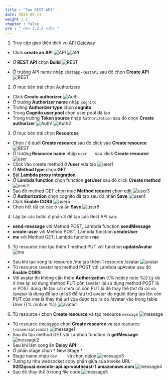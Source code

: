 ```yaml
---
title : "Tạo REST API"
date: 2025-08-11
weight : 2
chapter : false
pre : " <b> 3.2.2 </b> "
---
```

1. Truy cập giao diện dịch vụ [API Gateway](https://console.aws.amazon.com/apigateway)
  + Click **create an API**
![API](/images/3.lambda-api/015.png)
![API](/images/3.lambda-api/016.png)

  + Ở **REST API** chọn **Build**
![REST](/images/3.lambda-api/017.png)
  + Ở trường API name nhập ```chatapp-RestAPI``` sau đó chọn **Create API**
![REST](/images/3.lambda-api/022.png)

2. Ở mục bên trái chọn Authorizers 
  + Click **Create authorizer**
![Auth](/images/3.lambda-api/028.png)
  + Ở trường **Authorizer name** nhập ```cognito```
  + Trường **Authorizer type** chọn **cognito**
  + Trong **Cognito user pool** chọn user pool đã tạo
  + Trong trường **Token source** nhập ```Authorization``` sau đó chọn **Create authorizer**
![Auth1](/images/3.lambda-api/029.png)
![Auth2](/images/3.lambda-api/030.png)

3. Ở mục bên trái chọn **Resources**
  + Chọn / ở dưới **Create resource** sau đó click vào **Create resource**
![REST](/images/3.lambda-api/022.png)
  + Ở trường **Resource name** nhập ```user   ``` sau click **Create resource**
![user](/images/3.lambda-api/033.png)
  + Click vào create method ở **/user** vừa tạo
![user1](/images/3.lambda-api/034.png)
  + Ở **Method type** chọn **GET** 
  + Bật **Lambda proxy integration**
  + Ở **Lambda function** chọn function **getUser** sau đó click **Create method**
![user2](/images/3.lambda-api/035.png)
  + Sau đó method GET chọn mục **Method request** chọn edit
![user3](/images/3.lambda-api/036.png)
  + Ở **Authorization** chọn cognito đã tạo sau đó nhấn **Save**
![user4](/images/3.lambda-api/037.png)
  + Click **Enable CORS**
![user5](/images/3.lambda-api/031.png)
  + Chọn hết tất cả các ô và ấn **Save**
![user6](/images/3.lambda-api/032.png)
4. Lặp lại các bước ở phần 3 để tạo các Rest API sau:
  + **send-message** với Method POST, Lambda function **sendMessage**
  + **create-user** với Method POST, Lambda function **createUser**
  + **me** với Method GET, Lambda function **me**
5. Từ resource /me tạo thêm 1 method PUT với function **updateAvatar**
![me](/images/3.lambda-api/038.png)
  + Sau khi tạo xong từ resource /me tạo thêm 1 resource /avatar
![avatar](/images/3.lambda-api/039.png)
  + Từ resource /avatar tạo method POST với Lambda upAvatar sau đó **Enable CORS**
  + Với avatar thì không cần thêm **Authorization**
  {{% notice note %}}
Lý do ở /me lại sử dụng method PUT còn /avatar lại sử dụng method POST là vì POST dùng để tạo cái chưa có còn PUT là để thay thế thứ đã có và /avatar là dùng để tạo url s3 để lưu trữ avatar do người dùng tạo lên còn PUT của /me là thay thế url vừa được tạo ra do /avatar vào trong table User
  {{% /notice %}}
![avatar1](/images/3.lambda-api/040.png)
6. Từ resource / chọn **Create resource** và tạo resource ```message```
![message](/images/3.lambda-api/041.png)
  + Từ resource /message chọn **Create resource** và tạo resource ```{conversationId}```
![message1](/images/3.lambda-api/042.png)
  + Sau đó tạo method GET với Lambda function là **getMessage**
![message2](/images/3.lambda-api/043.png)
  + Sau khi làm xong ấn **Deloy API** 
  + Ở phần stage chọn * New Stage *
  + Stage name nhập ```dev    ``` và chọn deloy
![message3](/images/3.lambda-api/044.png)
  + Tương tự như websocket copy phần giữa của invoke URL: **92ll2qcxai.execute-api.ap-southeast-1.amazonaws.com**
![message4](/images/3.lambda-api/045.png)
  + Sau đó thay thế ở trong file code
![message5](/images/3.lambda-api/027.png)